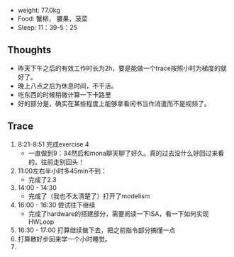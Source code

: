 * weight: 77.0kg
* Food: 蟹柳， 腰果，菠菜
* Sleep: 11：39-5：25

## Thoughts
* 昨天下午之后的有效工作时长为2h，要是能做一个trace按照小时为梯度的就好了。
* 晚上八点之后为休息时间，不干活。
* 吃东西的时候稍微计算一下卡路里
* 好的部分是，确实在某些程度上能够拿看闲书当作消遣而不是视频了。

## Trace
1. 8:21-8:51 完成exercise 4
   * 一直做到9：34然后和mona聊天聊了好久。真的过去没什么好回过来看的。往前走别回头！
2. 11:00左右半小时多45min不到：
   * 完成了2.3
3. 14:00 - 14:30 
   * 完成了（我也不太清楚了）打开了modelism
4. 16:00 - 16:30 尝试往下继续
   * 完成了hardware的搭建部分，需要阅读一下ISA，看一下如何实现HWLoop
5. 16:30 - 17:00 打算继续做下去，把之前指令部分搞懂一点
6. 打算散好步回来学一个小时睡觉。
7. 